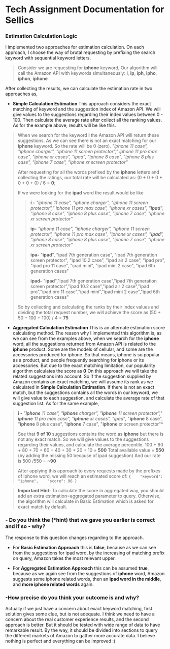 
# Tech Assignment Documentation for Sellics

### Estimation Calculation Logic

I implemented two approaches for estimation calculation. On each approach, I choose the way of brutal requesting by prefixing the search keyword with sequential keyword letters.
> Consider we are requesting for **iphone** keyword,
Our algorithm will call the Amazon API with keywords simultaneously:
**i**, **ip**, **iph**, **ipho**, **iphon**, **iphone**

After collecting the results, we can calculate the estimation rate in two approaches as, 
- **Simple Calculation Estimation**
This approach considers the exact matching of keyword and the suggestion index of Amazon API. We will give values to the suggestions regarding their index values between 0 - 100. Then calculate the average rate after collect all the ranking values. As for the example above, results will be like this.
> When we search for the keyword **i** the Amazon API will return these suggestions. As we can see there is not an exact matching for our **iphone** keyword. So the rate will be 0 (zero). 
> *"iphone 11 case", "iphone charger", "iphone 11 screen protector"," iphone 11 pro max case", "iphone xr cases", "ipad", "iphone 8 case", "iphone 8 plus case", "iphone 7 case", "iphone xr screen protector"*
> 
>After requesting for all the words prefixed by the **iphone** letters and collecting the ratings, our total rate will be calculated as:
>(0 + 0 + 0 + 0 + 0 + 0) / 6 = **0**;
>
>If we were looking for the **ipad** word the result would be like
>>**i -** *"iphone 11 case", "iphone charger", "iphone 11 screen protector"," iphone 11 pro max case", "iphone xr cases", "**ipad**", "iphone 8 case", "iphone 8 plus case", "iphone 7 case", "iphone xr screen protector"*
>>
>>**ip-** *"iphone 11 case", "iphone charger", "iphone 11 screen protector", "iphone 11 pro max case", "iphone xr cases", "**ipad**", "iphone 8 case", "iphone 8 plus case", "iphone 7 case", "iphone xr screen protector"*
>>
>>**ipa-** "**ipad**", "ipad 7th generation case", "ipad 7th generation screen protector", "ipad 10.2 case", "ipad air 2 case", "ipad pro", "ipad pro 11 case", "ipad mini", "ipad mini 2 case", "ipad 6th generation cases"
>>
>>**ipad-** "**ipad**","ipad 7th generation case","ipad 7th generation screen protector","ipad 10.2 case","ipad air 2 case","ipad pro","ipad pro 11 case","ipad mini","ipad mini 2 case","ipad 6th generation cases"
>
>So by collecting and calculating the ranks by their index values and dividing the total request number, we will achieve the score as 
> (50 + 50 + 100 + 100) / 4 = **75**


- **Aggregated Calculation Estimation**
This is an alternate estimation score calculating method. The reason why I implemented this algorithm is, as we can see from the examples above, when we search for the **iphone** word, all the suggestions returned from Amazon API is related to the **iphone** product. Some are the models of cellular, and some are the accessories produced for iphone. So that means, iphone is so popular as a product, and people frequently searching for iphone or its accessories. But due to the exact matching limitation, our popularity algorithm calculates the score as **0**
On this approach we will take the related  suggestions into account. So if the suggestion supplied by Amazon contains an exact matching, we will assume its rank as we calculated in **Simple Calculation Estimation**. If there is not an exact match, but the suggestions contains all the words in our keyword, we will give value to each suggestion, and calculate the average rate of that suggestion list.
As for the same example, 

>**i -** *"**iphone** 11 case", "**iphone** charger", "**iphone** 11 screen protector"," **iphone** 11 pro max case", "**iphone** xr cases", "ipad*", "**iphone** 8 case", "**iphone** 8 plus case", "**iphone** 7 case", "**iphone** xr screen protector"*
>
>See that **9 of 10** suggestions contains the word as **iphone** but there is not any exact match. So we will give values to the suggestions regarding their values, and calculate the average percentile.
>100 + 90 +  80 + 70 + 60 + 40 + 30 + 20 + 10 = **500**
>Total available value = **550** (by adding the missing 50 because of ipad suggestion)
> And our rate is 500 /550 = **~90**
>
>After applying this approach to every requests made by the prefixes of iphone word, we will reach an estimated score of: 
> `{	"keyword": "iphone",	"score": 96	}`

>**Important Hint:** To calculate the score in aggregated way, you should add an extra estimation=aggregated parameter to query. Otherwise, the algorithm will calculate in Basic Estimation which is asked for exact match by default.


### - Do you think the (​*hint​) that we gave you earlier is correct and if so - why?
The response to this question changes regarding to the approach.

- For **Basic Estimation Approach** this is **false**, because as we can see from the suggestions for ipad word, by the increasing of matching prefix on query, Amazon takes the most relevant upper.

- For **Aggregated Estimation Approach** this can be assumed **true**, because as we again see from the suggestions of **iphone** word, Amazon suggests some iphone related words, then an **ipad word in the middle**, and **more iphone related words** again.

### -How precise do you think your outcome is and why?
Actually if we just have a concern about exact keyword matching, first solution gives some clue, but is not adequate. I think we need to have a concern about the real customer experience results, and the second approach is better. But it should be tested with wide range of data to have remarkable result. By the way, it should be divided into sections to query the different markets of Amazon to gather more accurate data. I believe nothing is perfect and everything  can be improved :)